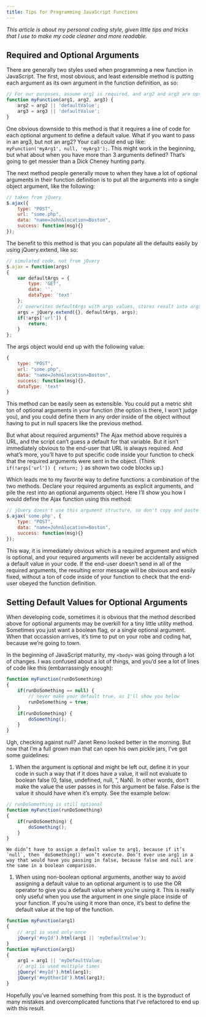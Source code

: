 ```yaml
---
title: Tips for Programming JavaScript Functions
---
```


*This article is about my personal coding style, given little tips and tricks that I use to make my code cleaner and more readable.*

## Required and Optional Arguments

There are generally two styles used when programming a new function in JavaScript. The first, most obvious, and least extensible method is putting each argument as its own argument in the function definition, as so:

```js
// For our purposes, assume arg1 is required, and arg2 and arg3 are optional.
function myFunction(arg1, arg2, arg3) {
	arg2 = arg2 || 'defaultValue';
	arg3 = arg3 || 'defaultValue';
}
```

One obvious downside to this method is that it requires a line of code for each optional argument to define a default value. What if you want to pass in an arg3, but not an arg2? Your call could end up like: `myFunction('myArg1', null, 'myArg3');`. This might work in the beginning, but what about when you have more than 3 arguments defined? That’s going to get messier than a Dick Cheney hunting party.

The next method people generally move to when they have a lot of optional arguments in their function definition is to put all the arguments into a single object argument, like the following:

```js
// taken from jQuery
$.ajax({
	type: "POST",
	url: "some.php",
	data: "name=John&location=Boston",
	success: function(msg){}
});
```

The benefit to this method is that you can populate all the defaults easily by using jQuery.extend, like so:

```js
// simulated code, not from jQuery
$.ajax = function(args)
{
	var defaultArgs = {
		type: 'GET',
		data: '',
		dataType: 'text'
	};
	// overwrites defaultArgs with args values, stores result into args.
	args = jQuery.extend({}, defaultArgs, args);
	if(!args['url']) {
		return;
	}
};
```

The args object would end up with the following value:

```js
{
	type: "POST",
	url: "some.php",
	data: "name=John&location=Boston",
	success: function(msg){},
	dataType: 'text'
}
```

This method can be easily seen as extensible. You could put a metric shit ton of optional arguments in your function (the option is there, I won’t judge you), and you could define them in any order inside of the object without having to put in null spacers like the previous method.

But what about required arguments? The Ajax method above requires a URL, and the script can’t guess a default for that variable. But it isn’t immediately obvious to the end-user that URL is always required. And what’s more, you’ll have to put specific code inside your function to check that the required arguments were sent in the object. (Think `if(!args['url']) { return; }` as shown two code blocks up.)

Which leads me to my favorite way to define functions: a combination of the two methods. Declare your required arguments as explicit arguments, and pile the rest into an optional arguments object. Here I’ll show you how I would define the Ajax function using this method:

```js
// jQuery doesn't use this argument structure, so don't copy and paste this.
$.ajax('some.php', {
	type: "POST",
	data: "name=John&location=Boston",
	success: function(msg){}
});
```

This way, it is immediately obvious which is a required argument and which is optional, and your required arguments will never be accidentally assigned a default value in your code. If the end-user doesn’t send in all of the required arguments, the resulting error message will be obvious and easily fixed, without a ton of code inside of your function to check that the end-user obeyed the function definition.

## Setting Default Values for Optional Arguments

When developing code, sometimes it is obvious that the method described above for optional arguments may be overkill for a tiny little utility method. Sometimes you just want a boolean flag, or a single optional argument. When that occassion arrives, it’s time to put on your robe and coding hat, because we’re going to town.

In the beginning of JavaScript maturity, my `<body>` was going through a lot of changes. I was confused about a lot of things, and you’d see a lot of lines of code like this (embarrassingly enough):

```js
function myFunction(runDoSomething)
{
	if(runDoSomething == null) {
		// never make your default true, as I'll show you below
		runDoSomething = true;
	}
	if(runDoSomething) {
		doSomething();
	}
}
```

Ugh, checking against null? Janet Reno looked better in the morning. But now that I’m a full grown man that can open his own pickle jars, I’ve got some guidelines:

1.  When the argument is optional and might be left out, define it in your code in such a way that if it does have a value, it will not evaluate to boolean false (0, false, undefined, null, ”, NaN). In other words, don’t make the value the user passes in for this argument be false. False is the value it should have when it’s empty. See the example below:

```js
// runDoSomething is still optional
function myFunction(runDoSomething)
{
	if(runDoSomething) {
		doSomething();
	}
}
```

    We didn’t have to assign a default value to arg1, because if it’s `null`, then `doSomething()` won’t execute. Don’t ever use arg1 in a way that would have you passing in false, because false and null are the same in a boolean comparison.
1. When using non-boolean optional arguments, another way to avoid assigning a default value to an optional argument is to use the OR operator to give you a default value where you’re using it. This is really only useful when you use the argument in one single place inside of your function. If you’re using it more than once, it’s best to define the default value at the top of the function.

```js
function myFunction(arg1)
{
	// arg1 is used only once
	jQuery('#myId').html(arg1 || 'myDefaultValue');
}
function myFunction(arg1)
{
	arg1 = arg1 || 'myDefaultValue;
	// arg1 is used multiple times
	jQuery('#myId').html(arg1);
	jQuery('#myOtherId').html(arg1);
}
```

Hopefully you’ve learned something from this post. It is the byproduct of many mistakes and overcomplicated functions that I’ve refactored to end up with this result.
